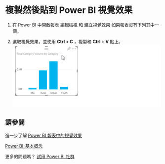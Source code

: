 <properties
   pageTitle="複製然後貼到 Power BI 視覺效果"
   description="複製然後貼到 Power BI 視覺效果"
   services="powerbi"
   documentationCenter=""
   authors="mihart"
   manager="mblythe"
   backup=""
   editor=""
   tags=""
   qualityFocus="no"
   qualityDate=""/>

<tags
   ms.service="powerbi"
   ms.devlang="NA"
   ms.topic="article"
   ms.tgt_pltfrm="NA"
   ms.workload="powerbi"
   ms.date="10/07/2016"
   ms.author="mihart"/>

# 複製然後貼到 Power BI 視覺效果  

1.  在 Power BI 中開啟報表 [編輯檢視](powerbi-service-go-from-reading-view-to-editing-view.md) 和 [建立視覺效果](powerbi-service-add-visualizations-to-a-report-i.md) 如果報表沒有下列其中一個。 

2.  選取視覺效果，並使用 **Ctrl + C** ，複製和 **Ctrl + V** 貼上。  
    ![](media/powerbi-service-copy-and-paste-a-visualization/copypasteVizNew.gif)

## 請參閱  
進一步了解 [Power BI 報表中的視覺效果](powerbi-service-visualizations-for-reports.md)

[Power BI-基本概念](powerbi-service-basic-concepts.md)  

更多的問題嗎？ [試用 Power BI 社群](http://community.powerbi.com/)
